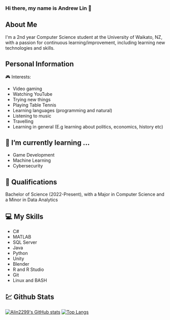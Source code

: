 ### Hi there, my name is Andrew Lin 👋

##

## About Me
I'm a 2nd year Computer Science student at the University of Waikato, NZ, with a passion for continuous learning/improvement, including learning new technologies and skills.

## Personal Information
🎮 Interests:
- Video gaming
- Watching YouTube
- Trying new things
- Playing Table Tennis
- Learning languages (programming and natural)
- Listening to music
- Travelling
- Learning in general (E.g learning about politics, economics, history etc)

## 🌱 I’m currently learning ...
- Game Development
- Machine Learning
- Cybersecurity

## 🥇 Qualifications
Bachelor of Science (2022-Present), with a Major in Computer Science and a Minor in Data Analytics

## 💻 My Skills
- C#
- MATLAB
- SQL Server
- Java
- Python
- Unity
- Blender
- R and R Studio
- Git
- Linux and BASH

## 💹 Github Stats
[![Alin2299's GitHub stats](https://github-readme-stats.vercel.app/api?username=Alin2299&theme=transparent)](https://github.com/anuraghazra/github-readme-stats)
[![Top Langs](https://github-readme-stats.vercel.app/api/top-langs/?username=Alin2299&theme=transparent)](https://github.com/anuraghazra/github-readme-stats)


<!--
- 🔭 I’m currently working on ...
- 🌱 I’m currently learning ...
- 👯 I’m looking to collaborate on ...
- 🤔 I’m looking for help with ...
- 💬 Ask me about ...
- 📫 How to reach me: ...
- 😄 Pronouns: ...
- ⚡ Fun fact: ...
-->
